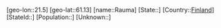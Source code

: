 ﻿---
location: [61.13,21.5]
type: City
tags:
- geo/City


SpocWebEntityId: 33653
isDeleted: false
confidential: public

---
[geo-lon::21.5]
[geo-lat::61.13]
[name::Rauma]
[State::]
[Country::[Finland](geo/Continent/Europe/Finland.md)]
[StateId::]
[Population::]
[Unknown::]

